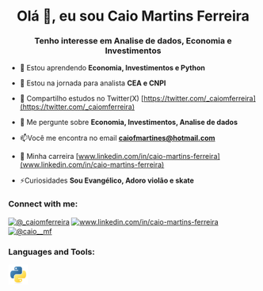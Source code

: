 <h1 align="center">Olá 👋, eu sou Caio Martins Ferreira</h1>
<h3 align="center">Tenho interesse em Analise de dados, Economia e Investimentos</h3>

- 🌱 Estou aprendendo **Economia, Investimentos e Python**

- 🤝 Estou na jornada para analista **CEA e CNPI**

- 📝 Compartilho estudos no Twitter(X) [https://twitter.com/_caiomferreira](https://twitter.com/_caiomferreira)

- 💬 Me pergunte sobre **Economia, Investimentos, Analise de dados**

- 📫Você me encontra no email **caiofmartines@hotmail.com**

- 📄 Minha carreira [www.linkedin.com/in/caio-martins-ferreira](www.linkedin.com/in/caio-martins-ferreira)

- ⚡Curiosidades **Sou Evangélico, Adoro violão e skate**

<h3 align="left">Connect with me:</h3>
<p align="left">
<a href="https://twitter.com/@_caiomferreira" target="blank"><img align="center" src="https://raw.githubusercontent.com/rahuldkjain/github-profile-readme-generator/master/src/images/icons/Social/twitter.svg" alt="@_caiomferreira" height="30" width="40" /></a>
<a href="https://linkedin.com/in/www.linkedin.com/in/caio-martins-ferreira" target="blank"><img align="center" src="https://raw.githubusercontent.com/rahuldkjain/github-profile-readme-generator/master/src/images/icons/Social/linked-in-alt.svg" alt="www.linkedin.com/in/caio-martins-ferreira" height="30" width="40" /></a>
<a href="https://instagram.com/@caio__mf" target="blank"><img align="center" src="https://raw.githubusercontent.com/rahuldkjain/github-profile-readme-generator/master/src/images/icons/Social/instagram.svg" alt="@caio__mf" height="30" width="40" /></a>
</p>

<h3 align="left">Languages and Tools:</h3>
<p align="left"> <a href="https://www.python.org" target="_blank" rel="noreferrer"> <img src="https://raw.githubusercontent.com/devicons/devicon/master/icons/python/python-original.svg" alt="python" width="40" height="40"/> </a> </p>


<!--
**caiomferreira/caiomferreira** is a ✨ _special_ ✨ repository because its `README.md` (this file) appears on your GitHub profile.

Here are some ideas to get you started:

- 🔭 I’m currently working on ...
- 🌱 I’m currently learning ...
- 👯 I’m looking to collaborate on ...
- 🤔 I’m looking for help with ...
- 💬 Ask me about ...
- 📫 How to reach me: ...
- 😄 Pronouns: ...
- ⚡ Fun fact: ...
-->
